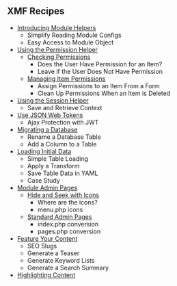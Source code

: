 ## XMF Recipes

* [Introducing Module Helpers](modhelper.md)
    * Simplify Reading Module Configs
    * Easy Access to Module Object
* [Using the Permission Helper](permission.md)
    * [Checking Permissions](perm-check.md)
        * Does the User Have Permission for an Item?
        * Leave if the User Does Not Have Permission
    * [Managing Item Permissions](perm-form.md)
        * Assign Permissions to an Item From a Form
        * Clean Up Permissions When an Item is Deleted
* [Using the Session Helper](session.md)
    * Save and Retrieve Context
* [Use JSON Web Tokens](jsonwebtokens.md)
    * Ajax Protection with JWT
* [Migrating a Database](migrations.md)
    * Rename a Database Table
    * Add a Column to a Table
* [Loading Initial Data](loaddata.md)
    * Simple Table Loading
    * Apply a Transform
    * Save Table Data in YAML
    * Case Study
* [Module Admin Pages](modadmin.md)
    * [Hide and Seek with Icons](modadm-icons.md)
        * Where are the icons?
        * menu.php icons
    * [Standard Admin Pages](modadm-pages.md)
        * index.php conversion
        * pages.php conversion
* [Feature Your Content](metagen.md)
    * SEO Slugs
    * Generate a Teaser
    * Generate Keyword Lists
    * Generate a Search Summary
* [Highlighting Content](highlight.md)
